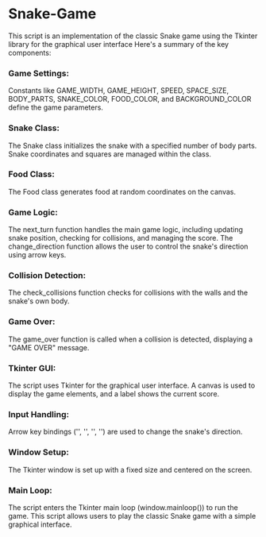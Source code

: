 # Snake-Game
This  script is an implementation of the classic Snake game using the Tkinter library for the graphical user interface
Here's a summary of the key components:

### Game Settings:
Constants like GAME_WIDTH, GAME_HEIGHT, SPEED, SPACE_SIZE, BODY_PARTS, SNAKE_COLOR, FOOD_COLOR, and BACKGROUND_COLOR define the game parameters.

### Snake Class:
The Snake class initializes the snake with a specified number of body parts.
Snake coordinates and squares are managed within the class.

### Food Class:
The Food class generates food at random coordinates on the canvas.

### Game Logic:
The next_turn function handles the main game logic, including updating snake position, checking for collisions, and managing the score.
The change_direction function allows the user to control the snake's direction using arrow keys.

### Collision Detection:
The check_collisions function checks for collisions with the walls and the snake's own body.

### Game Over:
The game_over function is called when a collision is detected, displaying a "GAME OVER" message.

### Tkinter GUI:
The script uses Tkinter for the graphical user interface.
A canvas is used to display the game elements, and a label shows the current score.

### Input Handling:
Arrow key bindings ('<Left>', '<Right>', '<Up>', '<Down>') are used to change the snake's direction.

### Window Setup:
The Tkinter window is set up with a fixed size and centered on the screen.

### Main Loop:
The script enters the Tkinter main loop (window.mainloop()) to run the game.
This script allows users to play the classic Snake game with a simple graphical interface. 
